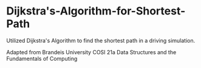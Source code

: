 # Dijkstra's-Algorithm-for-Shortest-Path

Utilized Dijkstra's Algorithm to find the shortest path in a driving simulation. 

Adapted from Brandeis University COSI 21a Data Structures and the Fundamentals of Computing
